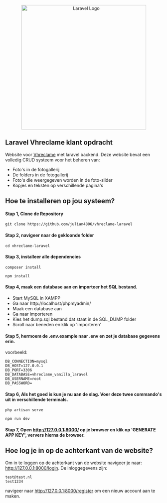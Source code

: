 <p align="center"><a href="https://vhreclame.nl/" target="_blank"><img src="https://vhreclame.nl/img/core-img/logo.png" width="400" alt="Laravel Logo"></a></p>

## Laravel Vhreclame klant opdracht

Website voor [Vhreclame](https://vhreclame.nl/) met laravel backend.
Deze website bevat een volledig CRUD systeem voor het beheren van:

-   Foto's in de fotogallerij
-   De folders in de fotogallerij
-   Foto's die weergegeven worden in de foto-slider
-   Kopjes en teksten op verschillende pagina's

## Hoe te installeren op jou systeem?

#### Stap 1, Clone de Repository

```
git clone https://github.com/julian4806/vhreclame-laravel
```

#### Stap 2, navigeer naar de gekloonde folder

```
cd vhreclame-laravel
```

#### Stap 3, installeer alle dependencies

```
composer install
```

```
npm install
```

#### Stap 4, maak een database aan en importeer het SQL bestand.

-   Start MySQL in XAMPP
-   Ga naar http://localhost/phpmyadmin/
-   Maak een database aan
-   Ga naar importeren
-   Kies het dump.sql bestand dat staat in de SQL_DUMP folder
-   Scroll naar beneden en klik op 'importeren'

#### Stap 5, hermoem de .env.example naar .env en zet je database gegevens erin.

voorbeeld:

```
DB_CONNECTION=mysql
DB_HOST=127.0.0.1
DB_PORT=3306
DB_DATABASE=vhreclame_vanilla_laravel
DB_USERNAME=root
DB_PASSWORD=
```

#### Stap 6, Als het goed is kun je nu aan de slag. Voer deze twee commando's uit in verschillende terminals.

```
php artisan serve
```

```
npm run dev
```

#### Stap 7, Open http://127.0.0.1:8000/ op je browser en klik op 'GENERATE APP KEY', ververs hierna de browser.

## Hoe log je in op de achterkant van de website?

Om in te loggen op de achterkant van de website navigeer je naar: http://127.0.0.1:8000/login.
De inloggegevens zijn:

```
test@test.nl
test1234
```

navigeer naar http://127.0.0.1:8000/register om een nieuw account aan te maken.
